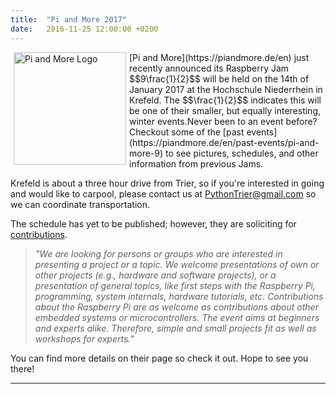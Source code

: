 ```yaml
---
title:  "Pi and More 2017"
date:   2016-11-25 12:00:00 +0200
---
```


<img src="/images/piandmore-big.png" alt="Pi and More Logo" align="left" hspace="5" style="width:180px;">
[Pi and More](https://piandmore.de/en) just recently announced its Raspberry Jam  $$9\frac{1}{2}$$ will be held on the 14th of January 2017 at the Hochschule Niederrhein in Krefeld. The $$\frac{1}{2}$$ indicates this will be one of their smaller, but equally interesting, winter events.Never been to an event before? Checkout some of the [past events](https://piandmore.de/en/past-events/pi-and-more-9) to see pictures, schedules, and other information from previous Jams.  

Krefeld is about a three hour drive from Trier, so if you're interested in going and would like to carpool, please contact us at PythonTrier@gmail.com so we can coordinate transportation.

The schedule has yet to be published; however, they are soliciting for [contributions](https://frosch.piandmore.de/en/pam9-5/call/).

>*"We are looking for persons or groups who are interested in presenting a project or a topic. We welcome presentations of own or other projects (e.g., hardware and software projects), or a presentation of general topics, like first steps with the Raspberry Pi, programming, system internals, hardware tutorials, etc. Contributions about the Raspberry Pi are as welcome as contributions about other embedded systems or microcontrollers. The event aims at beginners and experts alike. Therefore, simple and small projects fit as well as workshops for experts."*

You can find more details on their page so check it out. Hope to see you there!

<hr />
